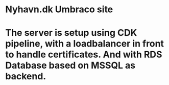 # Nyhavn.dk Umbraco site

The server is setup using CDK pipeline, with a loadbalancer in front to handle certificates.
And with RDS Database based on MSSQL as backend.
===